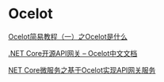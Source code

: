 # Ocelot

[Ocelot简易教程（一）之Ocelot是什么](http://www.cnblogs.com/yilezhu/p/9557375.html)

[.NET Core开源API网关 – Ocelot中文文档](https://www.cnblogs.com/jesse2013/p/net-core-apigateway-ocelot-docs.html)

[NET Core微服务之基于Ocelot实现API网关服务](https://www.cnblogs.com/edisonchou/p/api_gateway_ocelot_foundation_01.html)
